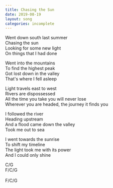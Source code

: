 ```yaml
---
title: Chasing the Sun
date: 2019-08-19
layout: song
categories: incomplete
---
```


Went down south last summer  
Chasing the sun  
Looking for some new light  
On things that I had done  

Went into the mountains  
To find the highest peak  
Got lost down in the valley  
That's where I fell asleep  

<div class="chorus">
Light travels east to west<br/>
Rivers are dispossessed<br/>
All the time you take you will never lose<br/>
Wherever you are headed, the journey it finds you
</div>

I followed the river  
Heading upstream  
And a flood came down the valley  
Took me out to sea  

I went towards the sunrise  
To shift my timeline  
The light took me with its power  
And I could only shine

<div class="chords">
C/G<br/>
F/C/G<br/>
<br/>
F/C/G<br/>
</div>
